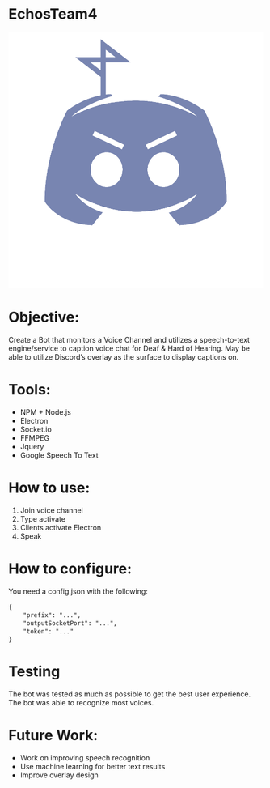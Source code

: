 # EchosTeam4
[![EchosTeam4](Echos.png)](https://github.com/joshuakristanto/EchosTeam4/)

# Objective:
Create a Bot that monitors a Voice Channel and utilizes
a speech-to-text engine/service to caption voice chat
for Deaf & Hard of Hearing. May be able to utilize
Discord’s overlay as the surface to display captions on.

# Tools:
* NPM + Node.js
* Electron
* Socket.io
* FFMPEG
* Jquery
* Google Speech To Text

# How to use:
1. Join voice channel
2. Type <prefix>activate <channel>
3. Clients activate Electron
4. Speak

# How to configure:
You need a config.json with the following:
```
{
    "prefix": "...",
    "outputSocketPort": "...",
    "token": "..."
}
```

# Testing
The bot was tested as much as possible to get the best user experience.
The bot was able to recognize most voices.

# Future Work:
* Work on improving speech recognition
* Use machine learning for better text results
* Improve overlay design